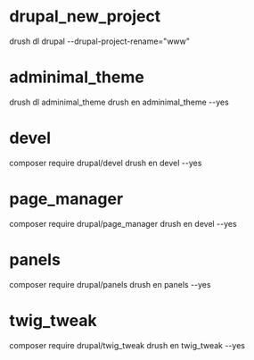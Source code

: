 # drupal_new_project

drush dl drupal --drupal-project-rename="www"

# adminimal_theme
drush dl adminimal_theme
drush en adminimal_theme --yes

# devel
composer require drupal/devel
drush en devel --yes

# page_manager
composer require drupal/page_manager
drush en devel --yes

# panels
composer require drupal/panels
drush en panels --yes

# twig_tweak
composer require drupal/twig_tweak
drush en twig_tweak --yes
